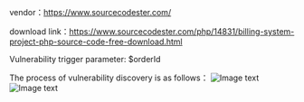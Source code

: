 vendor：https://www.sourcecodester.com/

download link：https://www.sourcecodester.com/php/14831/billing-system-project-php-source-code-free-download.html

Vulnerability trigger parameter: $orderId

The process of vulnerability discovery is as follows：
![Image text](https://img.caicaizi.top/CVE/1666583026733.jpg)
![Image text](https://img.caicaizi.top/CVE/1666583507605.jpg)
